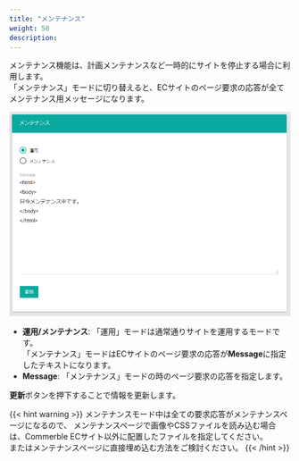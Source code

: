 ```yaml
---
title: "メンテナンス"
weight: 50
description: 
---
```


メンテナンス機能は、計画メンテナンスなど一時的にサイトを停止する場合に利用します。  
「メンテナンス」モードに切り替えると、ECサイトのページ要求の応答が全てメンテナンス用メッセージになります。

![メンテ](mainte.png)

- **運用/メンテナンス**: 「運用」モードは通常通りサイトを運用するモードです。  
  「メンテナンス」モードはECサイトのページ要求の応答が**Message**に指定したテキストになります。
- **Message**: 「メンテナンス」モードの時のページ要求の応答を指定します。

**更新**ボタンを押下することで情報を更新します。

{{< hint warning >}}
メンテナンスモード中は全ての要求応答がメンテナンスページになるので、
メンテナンスページで画像やCSSファイルを読み込む場合は、Commerble ECサイト以外に配置したファイルを指定してください。  
またはメンテナンスページに直接埋め込む方法をご検討ください。
{{< /hint >}}

